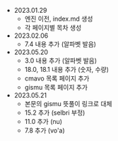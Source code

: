 - 2023.01.29
  - 엔진 이전, index.md 생성
  - 각 페이지별 목차 생성
- 2023.02.06
  - 7.4 내용 추가 (알파벳 발음)
- 2023.05.20
  - 3.0 내용 추가 (알파벳 발음)
  - 18.0, 18.1 내용 추가 (숫자, 수량)
  - cmavo 목록 페이지 추가
  - gismu 목록 페이지 추가
- 2023.05.21
  - 본문의 gismu 뜻풀이 링크로 대체
  - 15.2 추가 (selbri 부정)
  - 11.0 추가 (nu)
  - 7.8 추가 (vo'a)